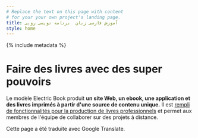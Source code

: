 ```yaml
---
# Replace the text on this page with content
# for your your own project's landing page.
title: آموزش فارسی زبان  برنامه نویسی روبی
style: home
---
```


{% include metadata %}

# Faire des livres avec des super pouvoirs

Le modèle Electric Book produit **un site Web, un ebook, une application et des livres imprimés à partir d'une source de contenu unique.** Il est [rempli de fonctionnalités pour la production de livres professionnels](../index.html#basic-features) et permet aux membres de l'équipe de collaborer sur des projets à distance.

Cette page a été traduite avec Google Translate.
